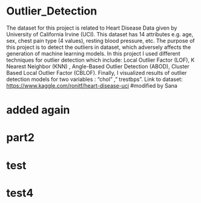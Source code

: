 # Outlier_Detection
The dataset for this project is related to Heart Disease Data given by University of California Irvine (UCI).
This dataset has 14 attributes e.g. age, sex, chest pain type (4 values), resting blood pressure, etc. 
The purpose of this project is to detect the outliers in dataset, which adversely affects the generation of machine learning models. 
In this project I used different techniques for outlier detection which include: Local Outlier Factor (LOF), K Nearest Neighbor (KNN) , Angle-Based Outlier Detection (ABOD), Cluster Based Local Outlier Factor (CBLOF). 
Finally, I visualized results of outlier detection models for two variables : “chol” ,” trestbps”.
Link to dataset: https://www.kaggle.com/ronitf/heart-disease-uci
#modified by Sana
# added again
# part2
# test
# test4
